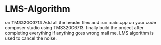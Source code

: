 LMS-Algorithm
=============

on TMS320C6713
Add all the header files and run main.cpp on your code composer studio using TMS320C6713. finally build the project after
completing everything if anything goes wrong mail me. LMS algorithm is used to cancel the noise.
